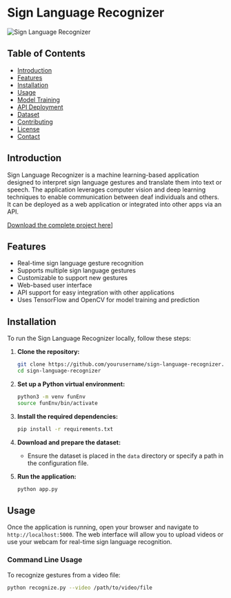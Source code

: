 # Sign Language Recognizer

![Sign Language Recognizer](images/logo.png)

## Table of Contents

- [Introduction](#introduction)
- [Features](#features)
- [Installation](#installation)
- [Usage](#usage)
- [Model Training](#model-training)
- [API Deployment](#api-deployment)
- [Dataset](#dataset)
- [Contributing](#contributing)
- [License](#license)
- [Contact](#contact)

## Introduction

Sign Language Recognizer is a machine learning-based application designed to interpret sign language gestures and translate them into text or speech. The application leverages computer vision and deep learning techniques to enable communication between deaf individuals and others. It can be deployed as a web application or integrated into other apps via an API.

[Download the complete project here](https://drive.google.com/drive/folders/1s9g8vJnp20Zuj18soJRqtv5uIe7baIPQ?usp=share_link)]

## Features

- Real-time sign language gesture recognition
- Supports multiple sign language gestures
- Customizable to support new gestures
- Web-based user interface
- API support for easy integration with other applications
- Uses TensorFlow and OpenCV for model training and prediction

## Installation

To run the Sign Language Recognizer locally, follow these steps:

1. **Clone the repository:**

    ```bash
    git clone https://github.com/yourusername/sign-language-recognizer.git
    cd sign-language-recognizer
    ```

2. **Set up a Python virtual environment:**

    ```bash
    python3 -m venv funEnv
    source funEnv/bin/activate
    ```

3. **Install the required dependencies:**

    ```bash
    pip install -r requirements.txt
    ```

4. **Download and prepare the dataset:**

   - Ensure the dataset is placed in the `data` directory or specify a path in the configuration file.

5. **Run the application:**

    ```bash
    python app.py
    ```

## Usage

Once the application is running, open your browser and navigate to `http://localhost:5000`. The web interface will allow you to upload videos or use your webcam for real-time sign language recognition.

### Command Line Usage

To recognize gestures from a video file:

```bash
python recognize.py --video /path/to/video/file
